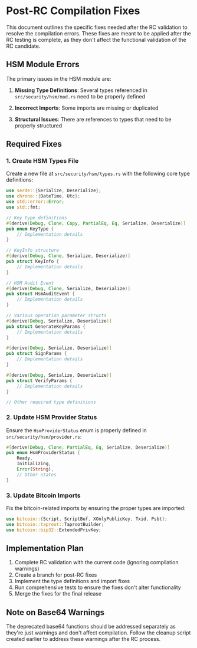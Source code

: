 # Post-RC Compilation Fixes

This document outlines the specific fixes needed after the RC validation to resolve the compilation errors. These fixes are meant to be applied after the RC testing is complete, as they don't affect the functional validation of the RC candidate.

## HSM Module Errors

The primary issues in the HSM module are:

1. **Missing Type Definitions**: Several types referenced in `src/security/hsm/mod.rs` need to be properly defined

2. **Incorrect Imports**: Some imports are missing or duplicated

3. **Structural Issues**: There are references to types that need to be properly structured

## Required Fixes

### 1. Create HSM Types File

Create a new file at `src/security/hsm/types.rs` with the following core type definitions:

```rust
use serde::{Serialize, Deserialize};
use chrono::{DateTime, Utc};
use std::error::Error;
use std::fmt;

// Key type definitions
#[derive(Debug, Clone, Copy, PartialEq, Eq, Serialize, Deserialize)]
pub enum KeyType {
    // Implementation details
}

// KeyInfo structure
#[derive(Debug, Clone, Serialize, Deserialize)]
pub struct KeyInfo {
    // Implementation details
}

// HSM Audit Event
#[derive(Debug, Clone, Serialize, Deserialize)]
pub struct HsmAuditEvent {
    // Implementation details
}

// Various operation parameter structs
#[derive(Debug, Serialize, Deserialize)]
pub struct GenerateKeyParams {
    // Implementation details
}

#[derive(Debug, Serialize, Deserialize)]
pub struct SignParams {
    // Implementation details
}

#[derive(Debug, Serialize, Deserialize)]
pub struct VerifyParams {
    // Implementation details
}

// Other required type definitions
```

### 2. Update HSM Provider Status

Ensure the `HsmProviderStatus` enum is properly defined in `src/security/hsm/provider.rs`:

```rust
#[derive(Debug, Clone, PartialEq, Eq, Serialize, Deserialize)]
pub enum HsmProviderStatus {
    Ready,
    Initializing,
    Error(String),
    // Other states
}
```

### 3. Update Bitcoin Imports

Fix the bitcoin-related imports by ensuring the proper types are imported:

```rust
use bitcoin::{Script, ScriptBuf, XOnlyPublicKey, Txid, Psbt};
use bitcoin::taproot::TaprootBuilder;
use bitcoin::bip32::ExtendedPrivKey;
```

## Implementation Plan

1. Complete RC validation with the current code (ignoring compilation warnings)
2. Create a branch for post-RC fixes
3. Implement the type definitions and import fixes
4. Run comprehensive tests to ensure the fixes don't alter functionality
5. Merge the fixes for the final release

## Note on Base64 Warnings

The deprecated base64 functions should be addressed separately as they're just warnings and don't affect compilation. Follow the cleanup script created earlier to address these warnings after the RC process.
